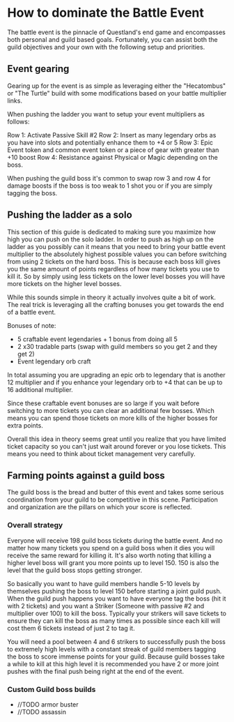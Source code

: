 # How to dominate the Battle Event
The battle event is the pinnacle of Questland's end game and encompasses both personal
and guild based goals. Fortunately, you can assist both the guild objectives and your 
own with the following setup and priorities.

## Event gearing
Gearing up for the event is as simple as leveraging either the "Hecatombus" or "The Turtle"
build with some modifications based on your battle multiplier links.

When pushing the ladder you want to setup your event multipliers as follows:

Row 1: Activate Passive Skill #2
Row 2: Insert as many legendary orbs as you have into slots and potentially enhance them to +4 or 5
Row 3: Epic Event token and common event token or a piece of gear with greater than +10 boost
Row 4: Resistance against Physical or Magic depending on the boss.

When pushing the guild boss it's common to swap row 3 and row 4 for damage boosts if the boss
is too weak to 1 shot you or if you are simply tagging the boss.

## Pushing the ladder as a solo
This section of this guide is dedicated to making sure you maximize how high you can push on 
the solo ladder. In order to push as high up on the ladder as you possibly can it means that
you need to bring your battle event multiplier to the absolutely highest possible values you 
can before switching from using 2 tickets on the hard boss. This is because each boss kill gives 
you the same amount of points regardless of how many tickets you use to kill it.  So by simply
using less tickets on the lower level bosses you will have more tickets on the higher level bosses.

While this sounds simple in theory it actually involves quite a bit of work. The real trick is 
leveraging all the crafting bonuses you get towards the end of a battle event. 

Bonuses of note:
- 5 craftable event legendaries + 1 bonus from doing all 5
- 2 x30 tradable parts (swap with guild members so you get 2 and they get 2)
- Event legendary orb craft

In total assuming you are upgrading an epic orb to legendary that is another 12 multiplier
and if you enhance your legendary orb to +4 that can be up to 16 additional multiplier.

Since these craftable event bonuses are so large if you wait before switching to more tickets
you can clear an additional few bosses. Which means you can spend those tickets on more kills of
the higher bosses for extra points.

Overall this idea in theory seems great until you realize that you have limited ticket 
capacity so you can't just wait around forever or you lose tickets. This means you need to 
think about ticket management very carefully.


## Farming points against a guild boss
The guild boss is the bread and butter of this event and takes some serious coordination from
your guild to be competitive in this scene.  Participation and organization are the pillars
on which your score is reflected.

### Overall strategy
Everyone will receive 198 guild boss tickets during the battle event.  And no matter how many
tickets you spend on a guild boss when it dies you will receive the same reward for killing it.
It's also worth noting that killing a higher level boss will grant you more points up to level 150.
150 is also the level that the guild boss stops getting stronger.

So basically you want to have guild members handle 5-10 levels by themselves pushing the boss to level
150 before starting a joint guild push. When the guild push happens you want to have everyone tag the boss 
(hit it with 2 tickets) and you want a Striker (Someone with passive #2 and multiplier over 100) to kill 
the boss. Typically your strikers will save tickets to ensure they can kill the boss as many times as possible 
since each kill will cost them 6 tickets instead of just 2 to tag it.

You will need a pool between 4 and 6 strikers to successfully push the boss to extremely high
levels with a constant streak of guild members tagging the boss to score immense points for your 
guild. Because guild bosses take a while to kill at this high level it is recommended you have 
2 or more joint pushes with the final push being right at the end of the event.

### Custom Guild boss builds
- //TODO armor buster
- //TODO assassin